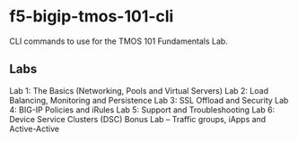 # f5-bigip-tmos-101-cli
CLI commands to use for the TMOS 101 Fundamentals Lab.

## Labs
Lab 1: The Basics (Networking, Pools and Virtual Servers)
Lab 2: Load Balancing, Monitoring and Persistence
Lab 3: SSL Offload and Security
Lab 4: BIG-IP Policies and iRules
Lab 5: Support and Troubleshooting
Lab 6: Device Service Clusters (DSC)
Bonus Lab – Traffic groups, iApps and Active-Active
